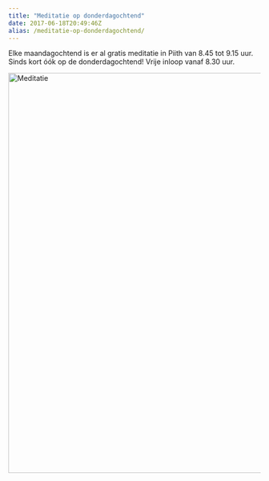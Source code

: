 ```yaml
---
title: "Meditatie op donderdagochtend"
date: 2017-06-18T20:49:46Z
alias: /meditatie-op-donderdagochtend/
---
```

Elke maandagochtend is er al gratis meditatie in Piith van 8.45 tot 9.15 uur.
Sinds kort óók op de donderdagochtend!
Vrije inloop vanaf 8.30 uur.

<img src="https://res.cloudinary.com/piith/image/upload/2015/09/meditatie-600x800.jpg" alt="Meditatie" width="600" height="800" class="aligncenter size-large wp-image-1151" />